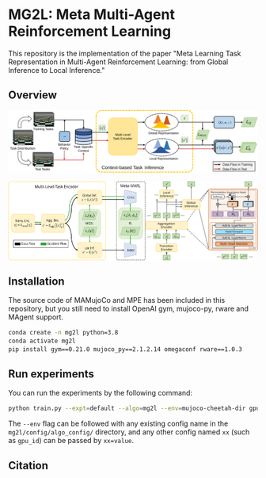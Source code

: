 # MG2L: Meta Multi-Agent Reinforcement Learning

This repository is the implementation of the paper 
"Meta Learning Task Representation in Multi-Agent Reinforcement Learning: 
from Global Inference to Local Inference."


## Overview

[//]: # (In Meta-MARL, the challenge of partial observability hinders efficient task inference based on individual local experiences.)

[//]: # (To address this challenge, we present MG2L,)

[//]: # (a novel algorithm with a Mutual Information &#40;MI&#41; optimization-based Global-to-Local training scheme.)

[//]: # (We introduce a multi-level task encoder to perform global and local inference.)

[//]: # (For global, the MAS learns a centralized global representation)

[//]: # (by maximizing MI between the representation and the task.)

[//]: # (For local inference, we define the conditional MI reduction)

[//]: # (to evaluate the global-to-local information gap.)

[//]: # (Agents learn the local representation by minimizing this reduction to enhance the utilization of global context.)

[//]: # (MG2L scheme can serve as a versatile solution for meta-MARL.)

![The structure of MG2L](assert/mg2l.svg)


<div style="display: flex; justify-content: space-around;">
    <img src="assert/ae.svg" alt="encoder" style="width: 55%;">
    <img src="assert/pia.svg" alt="pia" style="width: 45%;">
</div>


## Installation
The source code of MAMujoCo and MPE has been included in this repository, 
but you still need to install OpenAI gym, mujoco-py, rware and MAgent support.


```bash
conda create -n mg2l python=3.8
conda activate mg2l
pip install gym==0.21.0 mujoco_py==2.1.2.14 omegaconf rware==1.0.3
```



## Run experiments

You can run the experiments by the following command:

```bash
python train.py --expt=default --algo=mg2l --env=mujoco-cheetah-dir gpu_id=0
```
The `--env` flag can be followed with any existing config name in the `mg2l/config/algo_config/` directory, 
and any other config named `xx` (such as `gpu_id`) can be passed by `xx=value`. 


## Citation







